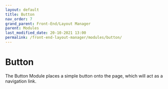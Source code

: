 ```yaml
---
layout: default
title: Button
nav_order: 7
grand_parent: Front-End/Layout Manager
parent: Modules
last_modified_date: 20-10-2021 13:00
permalink: /front-end-layout-manager/modules/button/
---
```


# Button

The Button Module places a simple button onto the page, which will act as a navigation link.